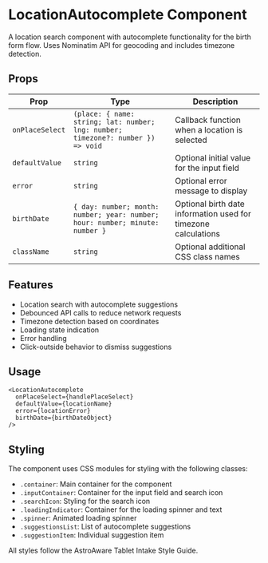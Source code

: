 # LocationAutocomplete Component

A location search component with autocomplete functionality for the birth form flow. Uses Nominatim API for geocoding and includes timezone detection.

## Props

| Prop | Type | Description |
|------|------|-------------|
| `onPlaceSelect` | `(place: { name: string; lat: number; lng: number; timezone?: number }) => void` | Callback function when a location is selected |
| `defaultValue` | `string` | Optional initial value for the input field |
| `error` | `string` | Optional error message to display |
| `birthDate` | `{ day: number; month: number; year: number; hour: number; minute: number }` | Optional birth date information used for timezone calculations |
| `className` | `string` | Optional additional CSS class names |

## Features

- Location search with autocomplete suggestions
- Debounced API calls to reduce network requests
- Timezone detection based on coordinates
- Loading state indication
- Error handling
- Click-outside behavior to dismiss suggestions

## Usage

```tsx
<LocationAutocomplete
  onPlaceSelect={handlePlaceSelect}
  defaultValue={locationName}
  error={locationError}
  birthDate={birthDateObject}
/>
```

## Styling

The component uses CSS modules for styling with the following classes:
- `.container`: Main container for the component
- `.inputContainer`: Container for the input field and search icon
- `.searchIcon`: Styling for the search icon
- `.loadingIndicator`: Container for the loading spinner and text
- `.spinner`: Animated loading spinner
- `.suggestionsList`: List of autocomplete suggestions
- `.suggestionItem`: Individual suggestion item

All styles follow the AstroAware Tablet Intake Style Guide. 